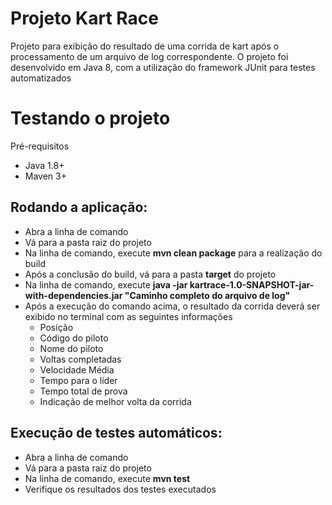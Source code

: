 # Projeto Kart Race
Projeto para exibição do resultado de uma corrida de kart após o processamento de um arquivo de log
correspondente. O projeto foi desenvolvido em Java 8, com a utilização do framework JUnit para testes
automatizados

# Testando o projeto
Pré-requisitos
  - Java 1.8+
  - Maven 3+

## Rodando a aplicação:
  - Abra a linha de comando
  - Vá para a pasta raiz do projeto
  - Na linha de comando, execute **mvn clean package** para a realização do build
  - Após a conclusão do build, vá para a pasta **target** do projeto
  - Na linha de comando, execute **java -jar kartrace-1.0-SNAPSHOT-jar-with-dependencies.jar "Caminho completo do arquivo de log"**
  - Após a execução do comando acima, o resultado da corrida deverá ser exibido no terminal com as seguintes informações
    - Posição
    - Código do piloto
    - Nome do piloto
    - Voltas completadas
    - Velocidade Média
    - Tempo para o líder
    - Tempo total de prova
    - Indicação de melhor volta da corrida

## Execução de testes automáticos:
  - Abra a linha de comando
  - Vá para a pasta raiz do projeto
  - Na linha de comando, execute **mvn test**
  - Verifique os resultados dos testes executados